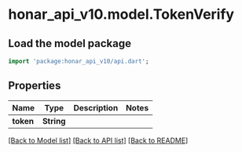 # honar_api_v10.model.TokenVerify

## Load the model package

```dart
import 'package:honar_api_v10/api.dart';
```

## Properties

Name | Type | Description | Notes
------------ | ------------- | ------------- | -------------
**token** | **String** |  |

[[Back to Model list]](../README.md#documentation-for-models) [[Back to API list]](../README.md#documentation-for-api-endpoints) [[Back to README]](../README.md)


